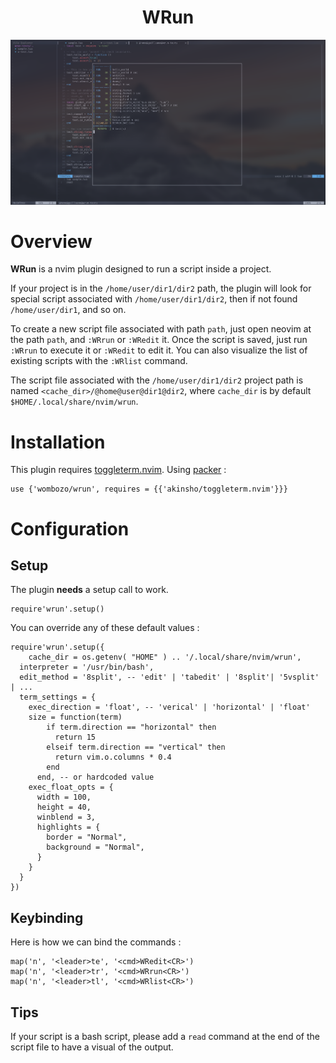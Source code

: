 <!-- panvimdoc-ignore-start -->

<h1 align="center">
  WRun
</h1>

![WRun](assets/wrun.png)

# Overview

<b>WRun</b> is a nvim plugin designed to run a script inside a project.

If your project is in the `/home/user/dir1/dir2` path, the plugin will look for special script associated with `/home/user/dir1/dir2`, then if not found `/home/user/dir1`, and so on.

To create a new script file associated with path `path`, just open neovim at the path `path`, and `:WRrun` or `:WRedit` it. Once the script is saved, just run `:WRrun` to execute it or `:WRedit` to edit it. You can also visualize the list of existing scripts with the `:WRlist` command.

The script file associated with the `/home/user/dir1/dir2` project path is named `<cache_dir>/@home@user@dir1@dir2`, where `cache_dir` is by default `$HOME/.local/share/nvim/wrun`.


# Installation

This plugin requires [toggleterm.nvim](https://github.com/akinsho/toggleterm.nvim). Using [packer](https://github.com/wbthomason/packer.nvim) :

```
use {'wombozo/wrun', requires = {{'akinsho/toggleterm.nvim'}}}
```

# Configuration

## Setup

The plugin <b>needs</b> a setup call to work.

```
require'wrun'.setup()
```

You can override any of these default values :

```
require'wrun'.setup({
    cache_dir = os.getenv( "HOME" ) .. '/.local/share/nvim/wrun',
  interpreter = '/usr/bin/bash',
  edit_method = '8split', -- 'edit' | 'tabedit' | '8split'| '5vsplit' | ...
  term_settings = {
    exec_direction = 'float', -- 'verical' | 'horizontal' | 'float'
    size = function(term)
        if term.direction == "horizontal" then
          return 15
        elseif term.direction == "vertical" then
          return vim.o.columns * 0.4
        end
      end, -- or hardcoded value
    exec_float_opts = {
      width = 100,
      height = 40,
      winblend = 3,
      highlights = {
        border = "Normal",
        background = "Normal",
      }
    }
  }
})
```

## Keybinding

Here is how we can bind the commands :
  
``` 
map('n', '<leader>te', '<cmd>WRedit<CR>')
map('n', '<leader>tr', '<cmd>WRrun<CR>')
map('n', '<leader>tl', '<cmd>WRlist<CR>')
```

## Tips

If your script is a bash script, please add a `read` command at the end of the script file to have a visual of the output.
